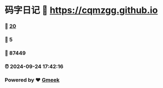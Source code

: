 # 码字日记 :link: https://cqmzgg.github.io 
### :page_facing_up: [20](https://cqmzgg.github.io/tag.html) 
### :speech_balloon: 5 
### :hibiscus: 87449 
### :alarm_clock: 2024-09-24 17:42:16 
### Powered by :heart: [Gmeek](https://github.com/Meekdai/Gmeek)
